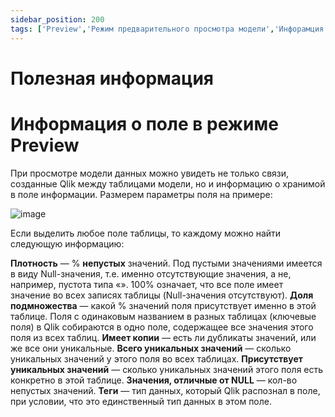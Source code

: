 ```yaml
---
sidebar_position: 200
tags: ['Preview','Режим предварительного просмотра модели','Инфорамция о поле']
---
```



# Полезная информация

# Информация о поле в режиме Preview 

При просмотре модели данных можно увидеть не только связи, созданные Qlik между таблицами модели, но и информацию о хранимой в поле информации. Размерем параметры поля на примере:

![image](/img/script/100_UseFullInfo_1_Preview.png)

Если выделить любое поле таблицы, то каждому можно найти следующую информацию:

**Плотность** — % __непустых__ значений. Под пустыми значениями имеется в виду Null-значения, т.е. именно отсутствующие значения, а не, например, пустота типа «». 100% означает, что все поле имеет значение во всех записях таблицы (Null-значения отсутствуют).
**Доля подмножества** — какой % значений поля присутствует именно в этой таблице. Поля с одинаковым названием в разных таблицах (ключевые поля) в Qlik собираются в одно поле, содержащее все значения этого поля из всех таблиц.
**Имеет копии** — есть ли дубликаты значений, или же все они уникальные.
**Всего уникальных значений** — сколько уникальных значений у этого поля во всех таблицах.
**Присутствует уникальных значений** — сколько уникальных значений этого поля есть конкретно в этой таблице.
**Значения, отличные от NULL** — кол-во непустых значений.
**Теги** — тип данных, который Qlik распознал в поле, при условии, что это единственный тип данных в этом поле. 